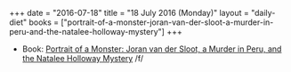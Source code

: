 +++
date = "2016-07-18"
title = "18 July 2016 (Monday)"
layout = "daily-diet"
books = ["portrait-of-a-monster-joran-van-der-sloot-a-murder-in-peru-and-the-natalee-holloway-mystery"]
+++


* Book: [Portrait of a Monster: Joran van der Sloot, a Murder in Peru, and the Natalee Holloway Mystery](/books/portrait-of-a-monster-joran-van-der-sloot-a-murder-in-peru-and-the-natalee-holloway-mystery) /f/